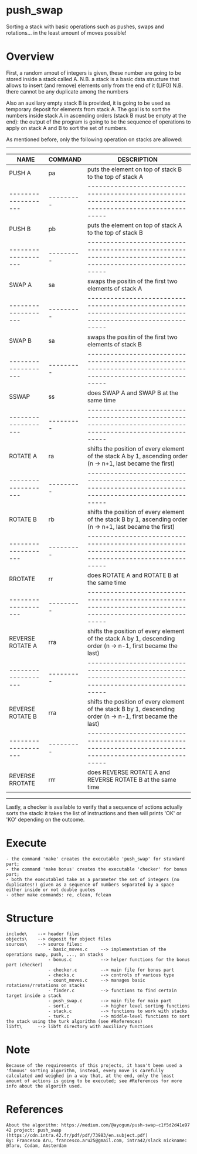 # push_swap
Sorting a stack with basic operations such as pushes, swaps and rotations... in the least amount of moves possible!


# Overview
First, a random amout of integers is given, these number are going to be stored inside a stack called A.
	N.B. a stack is a basic data structure that allows to insert (and remove) elements only from the end of it (LIFO)
	N.B. there cannot be any duplicate among the numbers 

Also an auxiliary empty stack B is provided, it is going to be used as temporary deposit for elements from stack A.
The goal is to sort the numbers inside stack A in ascending orders (stack B must be empty at the end): the output of the program is going to be the sequence of operations to apply on stack A and B to sort the set of numbers.

As mentioned before, only the following operation on stacks are allowed:

 -------------------------------------------------------------------------------------------------------------------------------------------
| NAME	            | COMMAND |	DESCRIPTION																		    						|
|-------------------|---------|-------------------------------------------------------------------------------------------------------------|
| PUSH A            | pa      | puts the element on top of stack B to the top of stack A													|
|-------------------|---------|-------------------------------------------------------------------------------------------------------------|
| PUSH B            | pb      | puts the element on top of stack A to the top of stack B													|
|-------------------|---------|-------------------------------------------------------------------------------------------------------------|
| SWAP A            | sa      | swaps the positin of the first two elements of stack A														|
|-------------------|---------|-------------------------------------------------------------------------------------------------------------|
| SWAP B            | sa      | swaps the positin of the first two elements of stack B														|
|-------------------|---------|-------------------------------------------------------------------------------------------------------------|
| SSWAP				| ss      | does SWAP A and SWAP B at the same time																		|
|-------------------|---------|-------------------------------------------------------------------------------------------------------------|
| ROTATE A          | ra      | shifts the position of every element of the stack A by 1, ascending order (n -> n+1, last became the first)	|
|-------------------|---------|-------------------------------------------------------------------------------------------------------------|
| ROTATE B          | rb      | shifts the position of every element of the stack B by 1, ascending order (n -> n+1, last became the first) |
|-------------------|---------|-------------------------------------------------------------------------------------------------------------|
| RROTATE           | rr      | does ROTATE A and ROTATE B at the same time																	|
|-------------------|---------|-------------------------------------------------------------------------------------------------------------|
| REVERSE ROTATE A  | rra     | shifts the position of every element of the stack A by 1, descending order (n -> n-1, first became the last)|
|-------------------|---------|-------------------------------------------------------------------------------------------------------------|
| REVERSE ROTATE B  | rra     | shifts the position of every element of the stack B by 1, descending order (n -> n-1, first became the last)|
|-------------------|---------|-------------------------------------------------------------------------------------------------------------|
| REVERSE RROTATE	| rrr     | does REVERSE ROTATE A and REVERSE ROTATE B at the same time										     		|
 -------------------------------------------------------------------------------------------------------------------------------------------

Lastly, a checker is available to verify that a sequence of actions actually sorts the stack: it takes the list of instructions and then will prints 'OK' or 'KO' depending on the outcome.


# Execute
	- the command 'make' creates the executable 'push_swap' for standard part;
	- the command 'make bonus' creates the executable 'checker' for bonus part;
	- both the executabled take as a parameter the set of integers (no duplicates!) given as a sequence of numbers separated by a space either inside or not double quotes
	- other make commands: re, clean, fclean


# Structure
	include\  	--> header files
	objects\  	--> deposit for object files
	sources\  	--> source files:
	                - basic_moves.c		--> implementation of the operations swap, push, ..., on stacks
	                - bonus.c			--> helper functions for the bonus part (checker)
					- checker.c			--> main file for bonus part
					- checks.c			--> controls of various type
					- count_moves.c		--> manages basic rotations/rrotations on stacks
					- finder.c			--> functions to find certain target inside a stack
					- push_swap.c		--> main file for main part
					- sort.c			--> higher level sorting functions
					- stack.c			--> functions to work with stacks
					- turk.c			--> middle-level functions to sort the stack using the turk algorithm (see #References)
	libft\    	--> libft directory with auxiliary functions

# Note
	Because of the requirements of this projects, it hasn't been used a 'famous' sorting algorithm, instead, every move is carefully calculated and weighed in a way that, at the end, only the least amount of actions is going to be executed; see #References for more info about the algorith used.


# References
	About the algorithm: https://medium.com/@ayogun/push-swap-c1f5d2d41e97
    42 project: push_swap (https://cdn.intra.42.fr/pdf/pdf/73983/en.subject.pdf)
    By: Francesco Aru, francesco.aru25@gmail.com, intra42/slack nickname: @faru, Codam, Amsterdam
